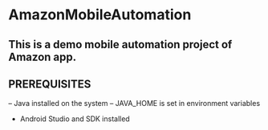 # AmazonMobileAutomation
## This is a demo mobile automation project of Amazon app.

## PREREQUISITES
– Java installed on the system
– JAVA_HOME is set in environment variables
- Android Studio and SDK installed
